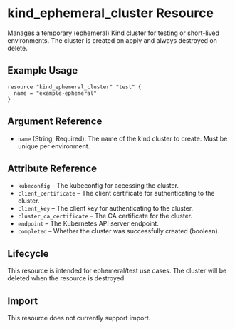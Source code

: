 # kind_ephemeral_cluster Resource

Manages a temporary (ephemeral) Kind cluster for testing or short-lived environments. The cluster is created on apply and always destroyed on delete.

## Example Usage

```hcl
resource "kind_ephemeral_cluster" "test" {
  name = "example-ephemeral"
}
```

## Argument Reference

- `name` (String, Required): The name of the kind cluster to create. Must be unique per environment.

## Attribute Reference

- `kubeconfig` – The kubeconfig for accessing the cluster.
- `client_certificate` – The client certificate for authenticating to the cluster.
- `client_key` – The client key for authenticating to the cluster.
- `cluster_ca_certificate` – The CA certificate for the cluster.
- `endpoint` – The Kubernetes API server endpoint.
- `completed` – Whether the cluster was successfully created (boolean).

## Lifecycle

This resource is intended for ephemeral/test use cases. The cluster will be deleted when the resource is destroyed.

## Import

This resource does not currently support import.

